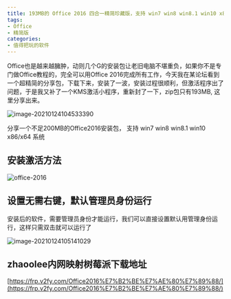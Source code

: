 ```yaml
---
title: 193MB的 Office 2016 四合一精简珍藏版，支持 win7 win8 win8.1 win10 x86/x64 系统
tags: 
- Office
- 精简版
categories:
- 值得把玩的软件
---
```




Office也是越来越臃肿，动则几个G的安装包让老旧电脑不堪重负，如果你不是专门做Office教程的，完全可以用Office 2016完成所有工作，今天我在某论坛看到一个超精简的分享包，下载下来，安装了一波，安装过程很顺利，但激活程序出了问题，于是我又补了一个KMS激活小程序，重新封了一下，zip包只有193MB, 这里分享出来。



![image-20210124104533390](https://cdn.fangyuanxiaozhan.com/assets/1611456335283m35X2rWe.png)

分享一个不足200MB的Office2016安装包， 支持 win7 win8 win8.1 win10 x86/x64 系统



## 安装激活方法



![office-2016](https://cdn.fangyuanxiaozhan.com/assets/1611456435814jNTmdYrG.gif)



##  设置无需右键，默认管理员身份运行

安装后的软件，需要管理员身份才能运行，我们可以直接设置默认用管理身份运行，这样只需双击就可以运行了

![image-20210124105141029](https://cdn.fangyuanxiaozhan.com/assets/1611456702705m61GjXJD.png)



## zhaoolee内网映射树莓派下载地址



[https://frp.v2fy.com/Office2016%E7%B2%BE%E7%AE%80%E7%89%88/](https://frp.v2fy.com/Office2016%E7%B2%BE%E7%AE%80%E7%89%88/)



